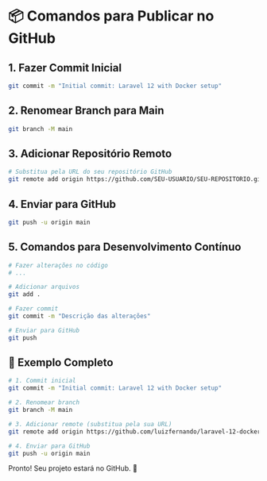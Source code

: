 # 📦 Comandos para Publicar no GitHub

## 1. Fazer Commit Inicial
```bash
git commit -m "Initial commit: Laravel 12 with Docker setup"
```

## 2. Renomear Branch para Main
```bash
git branch -M main
```

## 3. Adicionar Repositório Remoto
```bash
# Substitua pela URL do seu repositório GitHub
git remote add origin https://github.com/SEU-USUARIO/SEU-REPOSITORIO.git
```

## 4. Enviar para GitHub
```bash
git push -u origin main
```

## 5. Comandos para Desenvolvimento Contínuo
```bash
# Fazer alterações no código
# ...

# Adicionar arquivos
git add .

# Fazer commit
git commit -m "Descrição das alterações"

# Enviar para GitHub
git push
```

## 📝 Exemplo Completo
```bash
# 1. Commit inicial
git commit -m "Initial commit: Laravel 12 with Docker setup"

# 2. Renomear branch
git branch -M main

# 3. Adicionar remote (substitua pela sua URL)
git remote add origin https://github.com/luizfernando/laravel-12-docker.git

# 4. Enviar para GitHub
git push -u origin main
```

Pronto! Seu projeto estará no GitHub. 🚀



